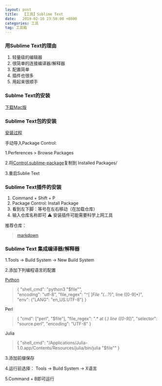 ```yaml
---
layout: post
title:  【工具】Sublime Text
date:   2019-02-10 23:50:00 +0800
categories: 工具
tag: 工具箱
---
```


### 用Sublime Text的理由

1. 轻量级的编辑器
2. 很简单的连接编译器/解释器
3. 配置简单
4. 插件也很多
5. 用起来很顺手

### Sublme Text的安装

[下载Mac版](https://download.sublimetext.com/Sublime%20Text%20Build%203176.dmg)

### Sublime Text包的安装

[安装过程](https://packagecontrol.io/installation)

手动导入Package Control:

1.Perferences > Browse Packages

2.将[Control.sublime-package](https://packagecontrol.io/Package%20Control.sublime-package)复制到 Installed Packages/

3.重启Sublie Text

### Sublime Text插件的安装

1. Command + Shift + P
2. Package Control: Install Package
3. 看到左下脚：等号在左右移动（在加载仓库）
4. 输入仓库名称即可
⚠️ 安装插件可能需要科学上网工具

推荐仓库：
> [markdown](https://blog.csdn.net/qq_20011607/article/details/81370236)


### Sublime Text 集成编译器/解释器

1.Tools -> Build System -> New Build System

2.添加下列编程语言的配置

[Python](https://blog.csdn.net/qq_33304418/article/details/63337602)
> { 
	"shell_cmd": "python3  \"$file\"",  
	"encoding": "utf-8",
	"file_regex": "^[ ]*File \"(...*?)\", line ([0-9]*)",    
	"env": {"LANG": "en_US.UTF-8"}
 }

Perl
> {
    "cmd": ["perl", "$file"],
    "file_regex": ".* at (.*) line ([0-9]*)",
    "selector": "source.perl",
    "encoding": "UTF-8"
}

Julia
> {
	"shell_cmd": "/Applications/Julia-1.0.app/Contents/Resources/julia/bin/julia \"$file\""
  }

3.添加前缀保存

4.运行前选择： Tools -> Build System -> X语言

5.Command + B即可运行

